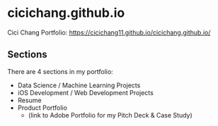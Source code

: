 # cicichang.github.io
Cici Chang Portfolio: https://cicichang11.github.io/cicichang.github.io/

## Sections

There are 4 sections in my portfolio:

  - Data Science / Machine Learning Projects
  - iOS Development / Web Development Projects
  - Resume
  - Product Portfolio
    - (link to Adobe Portfolio for my Pitch Deck & Case Study)
